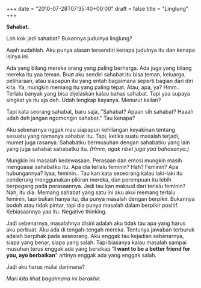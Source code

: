 +++
date = "2010-07-28T07:35:40+00:00"
draft = false
title = "Linglung"
+++
<p><strong>Sahabat.</strong></p>&#13;
<p>Loh kok jadi sahabat? Bukannya judulnya linglung?</p>&#13;
<p>Aaah sudahlah. Aku punya alasan tersendiri kenapa judulnya itu dan kenapa isinya ini.</p>&#13;
<p>Ada yang bilang mereka orang yang paling berharga. Ada juga yang bilang mereka itu yaa teman. Buat aku sendiri sahabat itu bisa teman, keluarga, peliharaan, atau siapapun itu yang entah bagaimana seperti bagian dari diri kita. Ya, mungkin memang itu yang paling tepat. Atau, apa, ya? Hmm.. Terlalu banyak yang bisa dijelaskan kalau bahas sahabat. Tapi yaa supaya singkat ya itu aja deh. Udah lengkap kayanya. Menurut kalian?</p>&#13;
<p>Tapi kata seorang sahabat, baru saja, "Sahabat? Apaan sih sahabat? Haaah udah deh jangan ngomongin sahabat." Tau kenapa?</p>&#13;
<p>Aku sebenarnya nggak mau siapapun kehilangan keyakinan tentang sesuatu yang namanya sahabat itu. Tapi, ketika suatu masalah terjadi, mumet juga rasanya. Sahabatku bermusuhan dengan sahabatku yang lain yang juga sahabat sahabatku itu. <em>(Hmm, agak ribet juga yaa bahasanya.)</em></p>&#13;
<p>Mungkin ini masalah kedewasaan. Perasaan dan emosi mungkin masih menguasai sahabatku itu. Apa dia terlalu feminin? Hah? Feminin? Apa hubungannya? Iyaa, feminin.. Tau kan kata seseorang kalau laki-laki itu cenderung menggunakan pikiran mereka, dan perempuan itu lebih berpegang pada perasaannya. Jadi tau kan maksud dari terlalu feminin? Nah, itu dia. Memang sahabat yang satu ini aku akui memang terlalu feminin, tapi bukan hanya itu, dia punya masalah dengan berpikir. Bukannya bodoh atau tidak pintar, tapi dia punya masalah dalam berpikir positif. Kebiasaannya yaa itu. Negative thinking. </p>&#13;
<p>Jadi sebenarnya, masalahnya disini adalah aku tidak tau apa yang harus aku perbuat. Aku ada di tengah-tengah mereka. Tentunya jawaban terburuk adalah berpihak pada seseorang. Aku enggak tau kejadian sebenarnya, siapa yang benar, siapa yang salah. Tapi biasanya kalau masalah sampai musuhan terus enggak ada yang bersikap "<strong>I want to be a better friend for you, ayo berbaikan</strong>" artinya enggak ada yang enggak salah.</p>&#13;
<p>Jadi aku harus mulai darimana?</p>&#13;
<p><em>Mari kita lihat bagaimana ini berakhir.</em></p> 